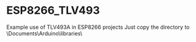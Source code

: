 # ESP8266_TLV493
Example use of TLV493A in ESP8266 projects
Just copy the directory to \Documents\Arduino\libraries\
